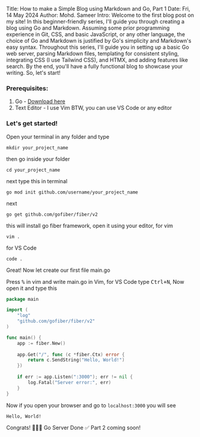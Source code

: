 Title: How to make a Simple Blog using Markdown and Go, Part 1
Date: Fri, 14 May 2024
Author: Mohd. Sameer
Intro: Welcome to the first blog post on my site! In this beginner-friendly series, I'll guide you through creating a blog using Go and Markdown. Assuming some prior programming experience in Git, CSS, and basic JavaScript, or any other language, the choice of Go and Markdown is justified by Go's simplicity and Markdown's easy syntax. Throughout this series, I'll guide you in setting up a basic Go web server, parsing Markdown files, templating for consistent styling, integrating CSS (I use Tailwind CSS), and HTMX, and adding features like search. By the end, you'll have a fully functional blog to showcase your writing. So, let's start!

### Prerequisites:

1. Go - [Download here](https://go.dev)
2. Text Editor - I use Vim BTW, you can use VS Code or any editor

### Let's get started!

Open your terminal in any folder and type

```
mkdir your_project_name
```
then go inside your folder
```
cd your_project_name
```
next type this in terminal
```
go mod init github.com/username/your_project_name
```
next
```
go get github.com/gofiber/fiber/v2
```
this will install go fiber framework, open it using your editor, for vim
```
vim .
```
for VS Code
```
code .
```
Great! Now let create our first file main.go

Press <kbd>%</kbd> in vim and write main.go in Vim, for VS Code type <kbd>Ctrl+N</kbd>, Now open it and type this
```go
package main

import (
    "log"
    "github.com/gofiber/fiber/v2"
)

func main() {
	app := fiber.New()
	
	app.Get("/", func (c *fiber.Ctx) error {
        return c.SendString("Hello, World!")
	})
	
	if err := app.Listen(":3000"); err != nil {
		log.Fatal("Server error:", err)
	}
}
```
Now if you open your browser and go to `localhost:3000` you will see
```
Hello, World!
```
Congrats! 🎉️🎉️🎉️ Go Server Done ✅️ Part 2 coming soon!
